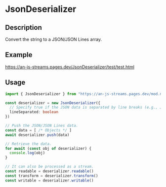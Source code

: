 # JsonDeserializer

## Description
Convert the string to a JSON/JSON Lines array.

## Example
https://an-js-streams.pages.dev/JsonDeserializer/test/test.html

## Usage
```ts
import { JsonDeserializer } from "https://an-js-streams.pages.dev/mod.mjs"

const deserializer = new JsonDeserializer({
  // Specify true if the JSON data is separated by line breaks (e.g., JSON Lines). The initial value is false.
  lineSeparated: boolean
})

// Push the JSON/JSON Lines data.
const data = [ /* Objects */ ]
await deserializer.push(data)

// Retrieve the data.
for await (const obj of deserializer) {
  console.log(obj)
}

// It can also be processed as a stream.
const readable = deserializer.readable()
const transform = deserializer.transform()
const writable = deserializer.writable()
```